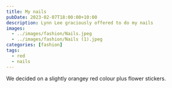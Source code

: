 ```yaml
---
title: My nails
pubDate: 2023-02-07T18:00:00+10:00
description: Lynn Lee graciously offered to do my nails
images:
  - ../images/fashion/Nails.jpeg
  - ../images/fashion/Nails (1).jpeg
categories: [fashion]
tags:
  - red
  - nails
---
```


We decided on a slightly orangey red colour plus flower stickers.
